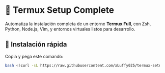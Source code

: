 # 🧰 Termux Setup Complete

Automatiza la instalación completa de un entorno **Termux Full**, con Zsh, Python, Node.js, Vim, y entornos virtuales listos para desarrollo.

## 🚀 Instalación rápida

Copia y pega este comando:

```bash
bash <(curl -sL https://raw.githubusercontent.com/xLuffy025/termux-setup-complete/main/install.sh)
